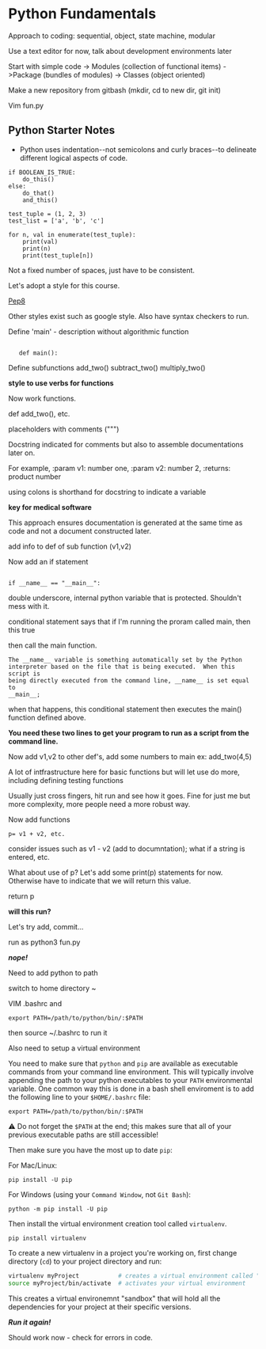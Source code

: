 # Python Fundamentals

Approach to coding:  sequential, object, state machine, modular

Use a text editor for now, talk about development environments later

Start with simple code -> Modules (collection of functional items)
->Package (bundles of modules) -> Classes (object oriented)

Make a new repository from gitbash (mkdir, cd to new dir, git init)

Vim fun.py

## Python Starter Notes
* Python uses indentation--not semicolons and curly braces--to delineate
  different logical aspects of code.
```
if BOOLEAN_IS_TRUE:
    do_this()
else:
    do_that()
    and_this()

test_tuple = (1, 2, 3)
test_list = ['a', 'b', 'c']

for n, val in enumerate(test_tuple):
    print(val)
    print(n)
    print(test_tuple[n])

```
Not a fixed number of spaces, just have to be consistent.

Let's adopt a style for this course.  

[Pep8](https://www.python.org/dev/peps/pep-0008/ "PEP 8")

Other styles exist such as google style.  Also have syntax checkers to run.

Define 'main' - description without algorithmic function

```

   def main():
```

Define subfunctions
       add_two()
       subtract_two()
       multiply_two()
       
**style to use verbs for functions**
       
 Now work functions.
 
 def add_two(), etc.
 
 placeholders with comments (""")
 
 Docstring indicated for comments but also to assemble documentations later on.

For example, :param v1: number one, :param v2: number 2, :returns: product number

using colons is shorthand for docstring to indicate a variable

**key for medical software**

This approach ensures documentation is generated at the same time as code and not a document constructed later.

add info to def of sub function (v1,v2)

Now add an if statement 

```

if __name__ == "__main__":

```

double underscore, internal python variable that is protected.  Shouldn't mess with it.

conditional statement says that if I'm running the proram called main, then this true

then call the main function.  

```
The __name__ variable is something automatically set by the Python
interpreter based on the file that is being executed.  When this script is
being directly executed from the command line, __name__ is set equal to 
__main__; 
```

when that happens, this conditional statement then executes the
main() function defined above.  

**You need these two lines to get your program to run as a script from the command line.**

Now add v1,v2 to other def's, add some numbers to main ex:  add_two(4,5)

A lot of intfrastructure here for basic functions but will let use do more, including defining testing functions

Usually just cross fingers, hit run and see how it goes.  Fine for just me but more complexity, more people need a more robust way.

Now add functions

```
p= v1 + v2, etc.

```

consider issues such as v1 - v2 (add to documntation); what if a string is entered, etc.

What about use of p?  Let's add some print(p) statements for now.  Otherwise have to indicate that we will return this value.

return p

**will this run?**

Let's try add, commit...

run as python3 fun.py

***nope!***

Need to add python to path

switch to home directory ~

VIM .bashrc and

```
export PATH=/path/to/python/bin/:$PATH
```

then source ~/.bashrc to run it

Also need to setup a virtual environment

You need to make sure that `python` and `pip` are available as executable
commands from your command line environment.  This will typically involve
appending the path to your python executables to your `PATH` environmental
variable.  One common way this is done in a bash shell enviroment is to add the
following line to your `$HOME/.bashrc` file:
```
export PATH=/path/to/python/bin/:$PATH
```
:warning: Do not forget the `$PATH` at the end; this makes sure that all of
your previous executable paths are still accessible!

Then make sure you have the most up to date `pip`:

For Mac/Linux:
```
pip install -U pip
```
For Windows (using your `Command Window`, not `Git Bash`):
```
python -m pip install -U pip
```
Then install the virtual environment creation tool called `virtualenv`.
```
pip install virtualenv
```

To create a new virtualenv in a project you're working on, first change
directory (`cd`) to your project directory and run:
```sh
virtualenv myProject           # creates a virtual environment called "myProject" in your current directory
source myProject/bin/activate  # activates your virtual environment
```
This creates a virtual environemnt "sandbox" that will hold all the
dependencies for your project at their specific versions.

***Run it again!***

Should work now - check for errors in code.
